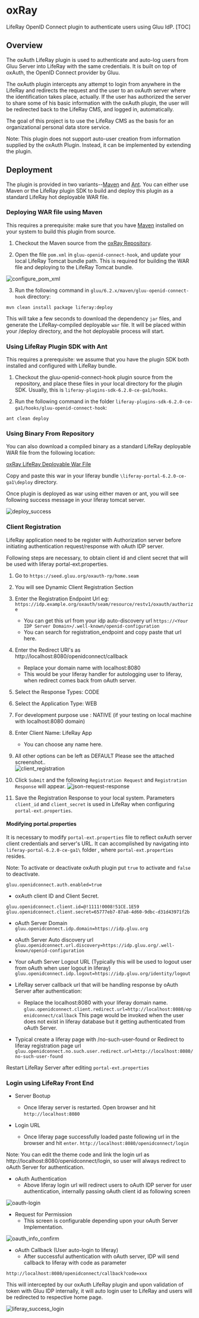 # oxRay

LifeRay OpenID Connect plugin to authenticate users using Gluu IdP.
[TOC]

## Overview

The oxAuth LifeRay plugin is used to authenticate and auto-log users
from Gluu Server into LifeRay with the same credentials. It is built on
top of oxAuth, the OpenID Connect provider by Gluu.

The oxAuth plugin intercepts any attempt to login from anywhere in the
LifeRay and redirects the request and the user to an oxAuth server where
the identification takes place, actually. If the user has authorized the
server to share some of his basic information with the oxAuth plugin,
the user will be redirected back to the LifeRay CMS, and logged in,
automatically.

The goal of this project is to use the LifeRay CMS as the basis for an
organizational personal data store service.

Note: This plugin does not support auto-user creation from information
supplied by the oxAuth Plugin. Instead, it can be implemented by
extending the plugin.

## Deployment

The plugin is provided in two variants--[Maven][maven] and [Ant][ant].
You can either use Maven or the LifeRay plugin SDK to build and deploy
this plugin as a standard LifeRay hot deployable WAR file.

### Deploying WAR file using Maven

This requires a prerequisite: make sure that you have [Maven][maven]
installed on your system to build this plugin from source.

1. Checkout the Maven source from the [oxRay
Repository](https://github.com/Gluufederation/oxRay/6.2.x/maven).

2. Open the file `pom.xml` in `gluu-openid-connect-hook`, and update
your local LifeRay Tomcat bundle path. This is required for building the
WAR file and deploying to the LifeRay Tomcat bundle.

![configure_pom_xml](https://raw.githubusercontent.com/GluuFederation/oxRay/master/img/configure_pom_xml.jpg)

3. Run the following command in `gluu/6.2.x/maven/gluu-openid-connect-hook` directory:

```
mvn clean install package liferay:deploy
```

This will take a few seconds to download the dependency `jar` files, and
generate the LifeRay-compiled deployable `war` file. It will be placed
within your <liferay-bundle-folder>/deploy directory, and the hot
deployable process will start.

### Using LifeRay Plugin SDK with Ant

This requires a prerequisite: we assume that you have the plugin SDK
both installed and configured with LifeRay bundle.

1. Checkout the gluu-openid-connect-hook plugin source from the
repository, and place these files in your local directory for the plugin
SDK. Usually, this is `liferay-plugins-sdk-6.2.0-ce-ga1/hooks`.

2. Run the following command in the folder `liferay-plugins-sdk-6.2.0-ce-ga1/hooks/gluu-openid-connect-hook`:

```
ant clean deploy
```

### Using Binary From Repository

You can also download a compiled binary as a standard LifeRay deployable
WAR file from the following location:

[oxRay LifeRay Deployable War File](https://github.com/Gluufederation/oxRay/6.2.x/binary/gluu-openid-connect-hook-6.2.0.1.war)

Copy and paste this war in your liferay bundle `\liferay-portal-6.2.0-ce-ga1\deploy` directory.

Once plugin is deployed as war using either maven or ant, you will see following success message in your liferay tomcat server.

![deploy_success](https://raw.githubusercontent.com/GluuFederation/oxRay/master/img/deploy_success.jpg)

### Client Registration

LifeRay application need to be register with Authorization server before initiating authentication request/response with oAuth IDP server.
 
Following steps are necessary, to obtain client id and client secret that will be used with liferay portal-ext.properties.

1. Go to `https://seed.gluu.org/oxauth-rp/home.seam`
2. You will see Dynamic Client Registration Section
3. Enter the Registration Endpoint Url eg: `https://idp.example.org/oxauth/seam/resource/restv1/oxauth/authorize`
	* You can get this url from your idp auto-discovery url
`https://<Your IDP Server Domain>/.well-known/openid-configuration`
	* You can search for registration_endpoint and copy paste that url here.
4. Enter the Redirect URI's as http://localhost:8080/openidconnect/callback
	* Replace your domain name with localhost:8080
	* This would be your liferay handler for autologging user to liferay, when redirect comes back from oAuth server. 
5. Select the Response Types: CODE
6. Select the Application Type: WEB
7. For development purpose use : NATIVE (if your testing on local machine with localhost:8080 domain)
8. Enter Client Name: LifeRay App
	* You can choose any name here. 
9. All other options can be left as DEFAULT
Please see the attached screenshot..  
![client_registration](https://raw.githubusercontent.com/GluuFederation/oxRay/master/img/dynamic_client_registration_screen1.jpg)

10. Click `Submit` and the following `Registration Request` and `Registration Response` will appear.
![json-request-response](https://raw.githubusercontent.com/GluuFederation/oxRay/master/img/json-request-response.jpg)

11. Save the Registration Response to your local system. Parameters `client_id` and `client_secret` is used in LifeRay when configuring `portal-ext.properties`. 
#### Modifying portal.properties

It is necessary to modify `portal-ext.properties` file to reflect oxAuth server client credentials and server's URL. It can accomplished by navigating into `liferay-portal-6.2.0-ce-ga1\` folder , where `portal-ext.properties` resides.

Note: To activate or deactivate oxAuth plugin put `true` to activate and `false` to deactivate.
    
`gluu.openidconnect.auth.enabled=true`
     
* oxAuth client ID and Client Secret.
```
gluu.openidconnect.client.id=@!1111!0008!51CE.1E59
gluu.openidconnect.client.secret=65777eb7-87a8-4d60-9dbc-d31d43971f2b
```
* oAuth Server Domain  
`gluu.openidconnect.idp.domain=https://idp.gluu.org`

* oAuth Server Auto discovery url
`gluu.openidconnect.url.discovery=https://idp.gluu.org/.well-known/openid-configuration`

* Your oAuth Server Logout URL (Typically this will be used to logout user from oAuth when user logout in liferay)
`gluu.openidconnect.idp.logout=https://idp.gluu.org/identity/logout`
     
* LifeRay server callback url that will be handling response by oAuth Server after authentication:
	* Replace the localhost:8080 with your liferay domain name.
`gluu.openidconnect.client.redirect.url=http://localhost:8080/openidconnect/callback`
This page would be invoked when the user does not exist in liferay database but it getting authenticated from oAuth Server.

* Typical create a liferay page with /no-such-user-found or Redirect to liferay registration page url
`gluu.openidconnect.no.such.user.redirect.url=http://localhost:8080/no-such-user-found `

Restart LifeRay Server after editing `portal-ext.properties` 

### Login using LifeRay Front End

* Server Bootup
	* Once liferay server is restarted. Open browser and hit 
`http://localhost:8080`
 
* Login URL
	* Once liferay page successfully loaded paste following url in the browser and hit `enter`.
`http://localhost:8080/openidconnect/login`
 
Note: You can edit the theme code and link the login url as http://localhost:8080/openidconnect/login, so user will always redirect to oAuth Server for authentication.
 
* oAuth Authentication
	* Above liferay login url will redirect users to oAuth IDP server for user authentication, internally passing oAuth client id as following screen 

![oauth-login](https://raw.githubusercontent.com/GluuFederation/oxRay/master/img/oauth_login.jpg)

* Request for Permission
	* This screen is configurable depending upon your oAuth Server Implementation.

![oauth_info_confirm](https://raw.githubusercontent.com/GluuFederation/oxRay/master/img/oauth_info_confirm.jpg)

* oAuth Callback (User auto-login to liferay)
	* After successful authentication with oAuth server, IDP will send callback to liferay with code as parameter
 
`http://localhost:8080/openidconnect/callback?code=xxx`
 
This will intercepted by our oxAuth LifeRay plugin and upon validation of token with Gluu IDP internally, it will auto login user to LifeRay and users will be redirected to respective home page.

![liferay_success_login](https://raw.githubusercontent.com/GluuFederation/oxRay/master/img/liferay_success_login.jpg)

[maven]: https://en.wikipedia.org/wiki/Apache_Maven "Apache Maven, Wikipedia"

[ant]: https://en.wikipedia.org/wiki/Apache_Ant "Apache Ant, Wikipedia"
